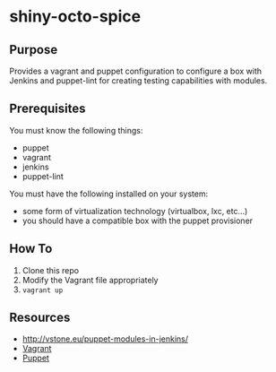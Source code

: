 shiny-octo-spice
================
Purpose
-------
Provides a vagrant and puppet configuration to configure a box with Jenkins and puppet-lint for creating testing capabilities with modules.

Prerequisites
-------------
You must know the following things:

* puppet
* vagrant
* jenkins
* puppet-lint

You must have the following installed on your system:

* some form of virtualization technology (virtualbox, lxc, etc...)
* you should have a compatible box with the puppet provisioner

How To
------
1. Clone this repo
2. Modify the Vagrant file appropriately
3. `vagrant up`

Resources
---------
* <http://vstone.eu/puppet-modules-in-jenkins/>
* [Vagrant](http://www.vagrantup.com/)
* [Puppet](http://puppetlabs.com/)
